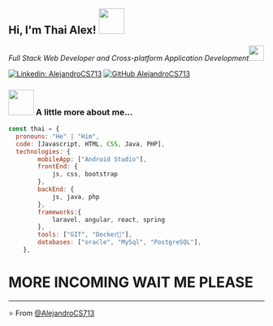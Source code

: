 <h2> Hi, I'm Thai Alex! <img src="https://media.giphy.com/media/mGcNjsfWAjY5AEZNw6/giphy.gif" width="50"></h2>
<p><em>Full Stack Web Developer and Cross-platform Application Development<img <img src="https://media.giphy.com/media/WUlplcMpOCEmTGBtBW/giphy.gif" width="30"> 
</em></p>

[![Linkedin: AlejandroCS713](https://img.shields.io/badge/-AlejandroCS713-blue?style=flat-square&logo=Linkedin&logoColor=white&link=https://www.linkedin.com/in/alejandro-carbonell-soriano-a83aa1333/)](https://www.linkedin.com/in/alejandro-carbonell-soriano-a83aa1333/)
[![GitHub AlejandroCS713](https://img.shields.io/github/followers/AlejandroCS713?label=follow&style=social)](https://github.com/AlejandroCS713)


### <img src="https://media.giphy.com/media/VgCDAzcKvsR6OM0uWg/giphy.gif" width="50"> A little more about me...  

```javascript
const thai = {
  pronouns: "He" | "Him",
  code: [Javascript, HTML, CSS, Java, PHP],
  technologies: {
        mobileApp: ["Android Studio"],
        frontEnd: {
            js, css, bootstrap
        },
        backEnd: {
            js, java, php
        },
        frameworks:{
            laravel, angular, react, spring
        },
        tools: ["GIT", "Docker🐳"],
        databases: ["oracle", "MySql", "PostgreSQL"],
    },
```

  <H1>MORE INCOMING WAIT ME PLEASE</H1>

---

⭐️ From [@AlejandroCS713](https://github.com/AlejandroCS713)
